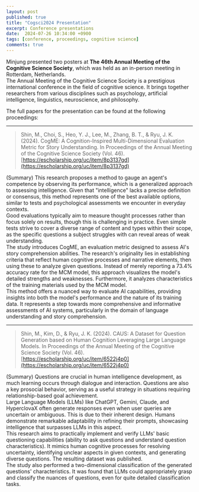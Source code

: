 ```yaml
---
layout: post
published: true
title: "Cogsci2024 Presentation"
excerpt: Conference presentations
date:  2024-07-26 10:34:00 +0900
tags: [conference, proceedings, cognitive science]
comments: true
---
```


Minjung presented two posters at **The 46th Annual Meeting of the Cognitive Science Society**, which was held as an in-person meeting in Rotterdam, Netherlands.   
The Annual Meeting of the Cognitive Science Society is a prestigious international conference in the field of cognitive science. It brings together researchers from various disciplines such as psychology, artificial intelligence, linguistics, neuroscience, and philosophy.

The full papers for the presentation can be found at the following proceedings:

---

 > Shin, M., Choi, S., Heo, Y. J., Lee, M., Zhang, B. T., & Ryu, J. K. (2024). CogME: A Cognition-Inspired Multi-Dimensional Evaluation Metric for Story Understanding. In Proceedings of the Annual Meeting of the Cognitive Science Society (Vol. 46). [https://escholarship.org/uc/item/8p3137gd](https://escholarship.org/uc/item/8p3137gd)


(Summary) This research proposes a method to gauge an agent's competence by observing its performance, which is a generalized approach to assessing intelligence. Given that "intelligence" lacks a precise definition or consensus, this method represents one of the best available options, similar to tests and psychological assessments we encounter in everyday contexts.   
Good evaluations typically aim to measure thought processes rather than focus solely on results, though this is challenging in practice. Even simple tests strive to cover a diverse range of content and types within their scope, as the specific questions a subject struggles with can reveal areas of weak understanding.   
The study introduces CogME, an evaluation metric designed to assess AI's story comprehension abilities. The research's originality lies in establishing criteria that reflect human cognitive processes and narrative elements, then using these to analyze given questions.
Instead of merely reporting a 73.4% accuracy rate for the MCM model, this approach visualizes the model's detailed strengths and weaknesses. Furthermore, it analyzes characteristics of the training materials used by the MCM model.   
This method offers a nuanced way to evaluate AI capabilities, providing insights into both the model's performance and the nature of its training data. It represents a step towards more comprehensive and informative assessments of AI systems, particularly in the domain of language understanding and story comprehension.

---
> Shin, M., Kim, D., & Ryu, J. K. (2024). CAUS: A Dataset for Question Generation based on Human Cognition Leveraging Large Language Models. In Proceedings of the Annual Meeting of the Cognitive Science Society (Vol. 46). [https://escholarship.org/uc/item/6522j4p0](https://escholarship.org/uc/item/6522j4p0)

(Summary) Questions are crucial in human intelligence development, as much learning occurs through dialogue and interaction. Questions are also a key prosocial behavior, serving as a useful strategy in situations requiring relationship-based goal achievement.   
Large Language Models (LLMs) like ChatGPT, Gemini, Claude, and HyperclovaX often generate responses even when user queries are uncertain or ambiguous. This is due to their inherent design. Humans demonstrate remarkable adaptability in refining their prompts, showcasing intelligence that surpasses LLMs in this aspect.   
This research aims to practically implement and verify LLMs' basic questioning capabilities (ability to ask questions and understand question characteristics). It mimics human cognitive processes for resolving uncertainty, identifying unclear aspects in given contexts, and generating diverse questions. The resulting dataset was published.   
The study also performed a two-dimensional classification of the generated questions' characteristics. It was found that LLMs could appropriately grasp and classify the nuances of questions, even for quite detailed classification tasks.